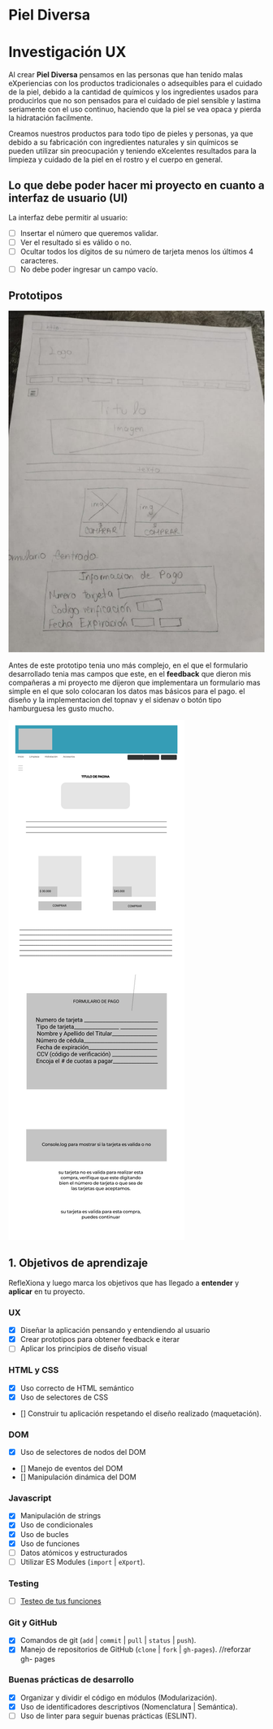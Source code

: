 # Piel Diversa

# Investigación UX
Al crear **Piel Diversa** pensamos en las personas que han tenido malas eXperiencias con los productos tradicionales o adsequibles para el cuidado de la piel, debido a la cantidad de químicos y los ingredientes usados para producirlos que no son pensados para el cuidado de piel sensible y lastima seriamente con el uso continuo, haciendo que la piel se vea opaca y pierda la hidratación facilmente.

Creamos nuestros productos para todo tipo de pieles y personas, ya que debido a su fabricación con ingredientes naturales y sin químicos se pueden utilizar sin preocupación y teniendo eXcelentes resultados para la limpieza y cuidado de la piel en el rostro y el cuerpo en general.
## Lo que debe poder hacer mi proyecto en cuanto a interfaz de usuario (UI)

La interfaz debe permitir al usuario:

* [ ] Insertar el número que queremos validar.
* [ ] Ver el resultado si es válido o no.
* [ ] Ocultar todos los dígitos de su número de tarjeta menos los últimos
4 caracteres.
* [ ] No debe poder ingresar un campo vacío.

## Prototipos 
![Prototipo-Lapiz-y-papel](https://github.com/Aguevarab0729/BOG001-card-validation/blob/master/sketch%20papel%20y%20lapiz.jpeg)

Antes de este prototipo tenia uno más complejo, en el que el formulario desarrollado tenia mas campos que este, en el **feedback** que dieron mis compañeras a mi proyecto me dijeron que implementara un formulario mas simple en el que solo colocaran los datos mas básicos para el pago. el diseño y la implementacion del topnav y el sidenav o botón tipo hamburguesa les gusto mucho.

![PrototipoFinal](https://github.com/Aguevarab0729/BOG001-card-validation/blob/master/Proyecto%201%20-%20Card%20Validator.jpg)

## 1. Objetivos de aprendizaje

RefleXiona y luego marca los objetivos que has llegado a **entender** y
**aplicar** en tu proyecto.

### UX

* [X] Diseñar la aplicación pensando y entendiendo al usuario
* [X] Crear prototipos para obtener feedback e iterar
* [ ] Aplicar los principios de diseño visual

### HTML y CSS

* [X] Uso correcto de HTML semántico
* [X] Uso de selectores de CSS
* [] Construir tu aplicación respetando el diseño realizado (maquetación).

### DOM

* [X] Uso de selectores de nodos del DOM
* [] Manejo de eventos del DOM
* [] Manipulación dinámica del DOM

### Javascript

* [X] Manipulación de strings
* [X] Uso de condicionales
* [X] Uso de bucles
* [X] Uso de funciones
* [ ] Datos atómicos y estructurados
* [ ] Utilizar ES Modules (`import` | `eXport`).

### Testing

* [ ] [Testeo de tus funciones](https://jestjs.io/docs/es-ES/getting-started)

### Git y GitHub

* [X] Comandos de git (`add` | `commit` | `pull` | `status` | `push`).
* [X] Manejo de repositorios de GitHub (`clone` | `fork` | `gh-pages`). //reforzar gh- pages

### Buenas prácticas de desarrollo

* [X] Organizar y dividir el código en módulos (Modularización).
* [X] Uso de identificadores descriptivos (Nomenclatura | Semántica).
* [ ] Uso de linter para seguir buenas prácticas (ESLINT).